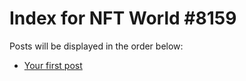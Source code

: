 # Index for NFT World #8159
Posts will be displayed in the order below:

- [Your first post](./001-first.md)

